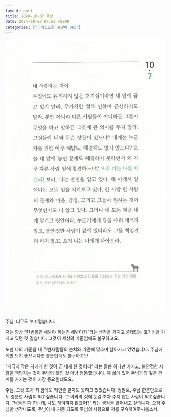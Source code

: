 ```yaml
---
layout: post
title: 2024-10-07 묵상
date: 2024-10-07 07:51 +0900
categories: ["그리스도를 본받아 365"]
---
```


![314.jpeg](../assets/img/%EA%B7%B8%EB%A6%AC%EC%8A%A4%EB%8F%84%EB%A5%BC-%EB%B3%B8%EB%B0%9B%EC%95%84-365/314.jpeg)

주님, 너무도 부끄럽습니다.

저는 항상 “한번쯤은 해봐야 하는건 해봐야지”라는 생각을 가지고 쓸데없는 호기심을 가지고 있던 것 같습니다.
그것이 세상의 기준임에도 불구하고요.

또한 나의 기준을 내 주변사람들의 눈치와 기준에 맞추며 살아가고 있었습니다.
주님에게만 보기 좋으시다면 충분한데도 불구하고요.

“지극히 작은 자에게 한 것이 곧 내게 한 것이라” 라는 말씀 하나만 가지고,
불안정한 사람을 책임지는 것이 주님의 뜻인 것 마냥 행동했습니다.
제 삶에 있어 주님과의 깊은 관계를 가지는 것이 가장 중요한데도요.

주님, 그것 조차 죄 임에도 죄인줄 알지도 못하고 있었습니다.
정말로, 주님 한분만으로도 충분한 사람이 되고싶습니다.
그 이외의 것에 눈길 조차 주지 않는 사람이 되고싶습니다.
“남들은 다 하는데, 나도 해야하지 않겠어?” 라는 생각을 끊어내고 싶습니다.
오직 주님만 생각나도록, 주님이 내 기준 되도록
주님의 사랑으로 저를 구속하여주시옵소서.
